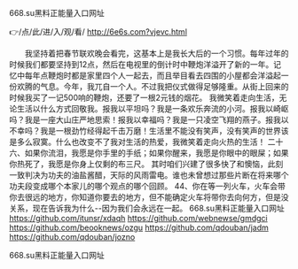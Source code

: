 
668.su黑料正能量入口网址




👉/点/此/进/入/观/看/ http://6e6s.com?vjevc.html




　　我坚持着把春节联欢晚会看完，这基本上是我长大后的一个习惯。每年过年的时候我们都要坚持到12点，然后在电视里的倒计时中鞭炮洋溢开了新的一年。记忆中每年点鞭炮时都是家里四个人一起去，而且举目看去四围的小屋都会洋溢起一份欢腾的气息。今年，我兀自一个人。不过我把仪式做得足够隆重。从街上回来的时候我买了一记500响的鞭炮，还要了一根2元钱的烟花。
我微笑着走向生活，无论生活以什么方式回敬我。报我以平坦吗？我是一条欢乐奔流的小河。报我以崎岖吗？我是一座大山庄严地思索！报我以幸福吗？我是一只凌空飞翔的燕子。报我以不幸吗？我是一根劲竹经得起千击万磨！生活里不能没有笑声，没有笑声的世界该是多么寂寞。什么也改变不了我对生活的热爱，我微笑着走向火热的生活！
	二十六、如果你流泪，我愿是你手里的手纸；如果你醒来，我愿是你眼中的眼屎；如果你热死了，我愿是你身上仅剩的布三尺。
其时咱们兴建了很多快了和懊恼，此刻一致判决为功夫的油盐酱醋，天际的风雨雷电。谁也未曾想过那些片断在将来哪个功夫段变成哪个本家儿的哪个观点的哪个回顾。
	44、你在等一列火车，火车会带你去很远的地方，你知道你要去的地方，但不能确定火车将带你去向何方，但是没关系，现在告诉我为什么--因为我们会永远在一起。
668.su黑料正能量入口网址 https://github.com/itunsr/xdaqh
https://github.com/webnewse/gmdgci
https://github.com/beooknews/ozgu
https://github.com/qdouban/jadm
https://github.com/qdouban/jozno





668.su黑料正能量入口网址
